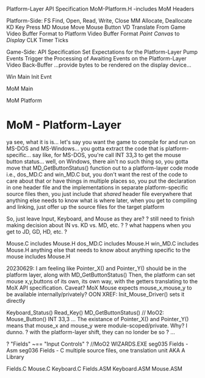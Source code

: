 



Platform-Layer
API Specification
MoM-Platform.H
-includes MoM Headers

Platform-Side:
    FS
        Find, Open, Read, Write, Close
    MM
        Allocate, Deallocate
    KD
        Key Press
    MD
        Mouse Move
        Mouse Button
    VD
        Translate From Game Video Buffer Format to Platform Video Buffer Format
        *Paint* *Canvas* to *Display*
    CLK
        Timer Ticks

Game-Side:
    API Specification
        Set Expectations for the Platform-Layer
    Pump Events
        Trigger the Processing of Awaiting Events on the Platform-Layer
    Video Back-Buffer
        ...provide bytes to be rendered on the display device...
    

Win Main
    Init
    Evnt

MoM Main

MoM Platform








# MoM - Platform-Layer

ya see, what it is is...
let's say you want the game to compile for and run on MS-DOS and MS-Windows...
you gotta extract the code that is platform-specific...
say like, for MS-DOS, you're call INT 33,3 to get the mouse button status...
well, on Windows, there ain't no such thing
so, you gotta move that MD_GetButtonStatus() function out to a platform-layer code mode
i.e., dos_MD.C and win_MD.C
but, you don't want the rest of the code to care about that or have things in multiple places
so, you put the declaration in one header file and the implementations in separate platform-specific source files
then, you just include that *shared* header file everywhere that anything else needs to know what is where
later, when you get to compiling and linking, just offer up the source files for the target platform

So, just leave Input, Keyboard, and Mouse as they are?
? still need to finish making decision about IN vs. KD vs. MD, etc. ?
? what happens when you get to JD, GD, HD, etc. ?


Mouse.C includes Mouse.H
dos_MD.C includes Mouse.H
win_MD.C includes Mouse.H
anything else that needs to know about anything specific to the mouse includes Mouse.H


20230629:
I am feeling like Pointer_X() and Pointer_Y() should be in the platform layer, along with MD_GetButtonStatus()
Then, the platform can set mouse x,y,buttons of its own, its own way, with the getters translating to the MoX API specification.
Caveat? MoX Mouse expects mouse_x,mouse_y to be available internally/privately?
    OON XREF: Init_Mouse_Driver() sets it directly






Keyboard_Status()
Read_Key()
MD_GetButtonStatus()  // MoO2: Mouse_Button() INT 33,3
...
The existance of Pointer_X() and Pointer_Y() means that mouse_x and mouse_y were module-scoped/private.
Why? I dunno.
? with the platform-layer shift, they can no londer be so ?
...




? "Fields" ~== "Input Controls" ?
//MoO2
WIZARDS.EXE
seg035  Fields - Asm
seg036  Fields - C
multiple source files, one translation unit AKA A Library

Fields.C
Mouse.C
Keyboard.C
Fields.ASM
Keyboard.ASM
Mouse.ASM
